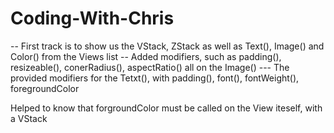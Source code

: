 # Coding-With-Chris

-- First track is to show us the VStack, ZStack as well as Text(), Image() and Color() from the Views list
-- Added modifiers, such as padding(), resizeable(), conerRadius(), aspectRatio() all on the Image()
--- The provided modifiers for the Tetxt(), with padding(), font(), fontWeight(), foregroundColor

Helped to know that forgroundColor must be called on the View iteself, with a VStack
